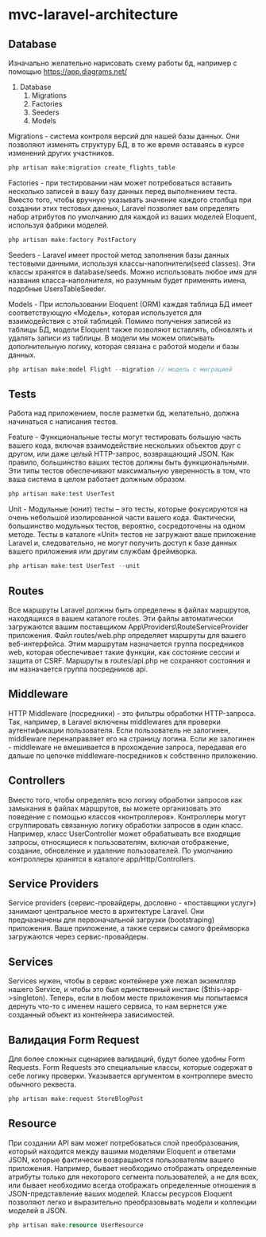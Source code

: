 # mvc-laravel-architecture

## Database

Изначально желательно нарисовать схему работы бд, например с помощью https://app.diagrams.net/

1. Database
   1. Migrations
   2. Factories
   3. Seeders
   4. Models

Migrations - система контроля версий для нашей базы данных. Они позволяют изменять структуру БД, в то же время оставаясь в курсе изменений других участников.
```php
php artisan make:migration create_flights_table
```

Factories - при тестировании нам может потребоваться вставить несколько записей в вашу базу данных перед выполнением теста. Вместо того, чтобы вручную указывать значение каждого столбца при создании этих тестовых данных, Laravel позволяет вам определять набор атрибутов по умолчанию для каждой из ваших моделей Eloquent, используя фабрики моделей.
```php
php artisan make:factory PostFactory
```

Seeders - Laravel имеет простой метод заполнения базы данных тестовыми данными, используя классы-наполнители(seed classes). Эти классы хранятся в database/seeds. Можно использовать любое имя для названия класса-наполнителя, но разумным будет применять имена, подобные UsersTableSeeder.

Models - При использовании Eloquent (ORM) каждая таблица БД имеет соответствующую «Модель», которая используется для взаимодействия с этой таблицей. Помимо получения записей из таблицы БД, модели Eloquent также позволяют вставлять, обновлять и удалять записи из таблицы. В модели мы можем описывать дополнительную логику, которая связана с работой модели и базы данных.
```php
php artisan make:model Flight --migration // модель с миграцией
```

## Tests

Работа над приложением, после разметки бд, желательно, должна начинаться с написания тестов.

Feature - Функциональные тесты могут тестировать большую часть вашего кода, включая взаимодействие нескольких объектов друг с другом, или даже целый HTTP-запрос, возвращающий JSON. Как правило, большинство ваших тестов должны быть функциональными. Эти типы тестов обеспечивают максимальную уверенность в том, что ваша система в целом работает должным образом.
```php
php artisan make:test UserTest
```

Unit - Модульные (юнит) тесты – это тесты, которые фокусируются на очень небольшой изолированной части вашего кода. Фактически, большинство модульных тестов, вероятно, сосредоточены на одном методе. Тесты в каталоге «Unit» тестов не загружают ваше приложение Laravel и, следовательно, не могут получить доступ к базе данных вашего приложения или другим службам фреймворка.

```php
php artisan make:test UserTest --unit
```

## Routes

Все маршруты Laravel должны быть определены в файлах маршрутов, находящихся в вашем каталоге routes. Эти файлы автоматически загружаются вашим поставщиком App\Providers\RouteServiceProvider приложения. Файл routes/web.php определяет маршруты для вашего веб-интерфейса. Этим маршрутам назначается группа посредников web, которая обеспечивает такие функции, как состояние сессии и защита от CSRF. Маршруты в routes/api.php не сохраняют состояния и им назначается группа посредников api.

## Middleware

HTTP Middleware (посредники) - это фильтры обработки HTTP-запроса. Так, например, в Laravel включены middlewares для проверки аутентификации пользователя. Если пользователь не залогинен, middleware перенаправляет его на страницу логина. Если же залогинен - middleware не вмешивается в прохождение запроса, передавая его дальше по цепочке middleware-посредников к собственно приложению.

## Controllers 

Вместо того, чтобы определять всю логику обработки запросов как замыкания в файлах маршрутов, вы можете организовать это поведение с помощью классов «контроллеров». Контроллеры могут сгруппировать связанную логику обработки запросов в один класс. Например, класс UserController может обрабатывать все входящие запросы, относящиеся к пользователям, включая отображение, создание, обновление и удаление пользователей. По умолчанию контроллеры хранятся в каталоге app/Http/Controllers.

## Service Providers

Service providers (сервис-провайдеры, дословно - «поставщики услуг») занимают центральное место в архитектуре Laravel. Они предназначены для первоначальной загрузки (bootstraping) приложения. Ваше приложение, а также сервисы самого фреймворка загружаются через сервис-провайдеры.

## Services

Services нужен, чтобы в сервис контейнере уже лежал экземпляр нашего Service, и чтобы это был единственный инстанс ($this->app->singleton). Теперь, если в любом месте приложения мы попытаемся дернуть что-то с именем нашего сервиса, то нам вернется уже созданный объект из контейнера зависимостей.

## Валидация Form Request
Для более сложных сценариев валидаций, будут более удобны Form Requests. Form Requests это специальные классы, которые содержат в себе логику проверки.
Указывается аргументом в контроллере вместо обычного реквеста.
```php
php artisan make:request StoreBlogPost
```

## Resource

При создании API вам может потребоваться слой преобразования, который находится между вашими моделями Eloquent и ответами JSON, которые фактически возвращаются пользователям вашего приложения. Например, бывает необходимо отображать определенные атрибуты только для некоторого сегмента пользователей, а не для всех, или бывает необходимо всегда отображать определенные отношения в JSON-представление ваших моделей. Классы ресурсов Eloquent позволяют легко и выразительно преобразовывать модели и коллекции моделей в JSON.

```php
php artisan make:resource UserResource
```
